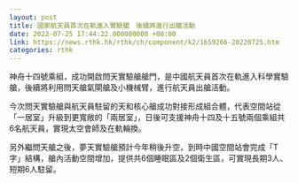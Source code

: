 ```yaml
---
layout: post
title: 國家航天員首次在軌進入實驗艙　後續將進行出艙活動
date: 2022-07-25 17:44:22.000000000 +08:00
link: https://news.rthk.hk/rthk/ch/component/k2/1659266-20220725.htm
categories: rthk
---
```


神舟十四號乘組，成功開啟問天實驗艙艙門，是中國航天員首次在軌進入科學實驗艙，後續將利用問天艙氣閘艙及小機械臂，進行航天員出艙活動。 

今次問天實驗艙與航天員駐留的天和核心艙成功對接形成組合體，代表空間站從「一居室」升級到更寬敞的「兩居室」，日後可支援神舟十四及十五號兩個乘組共6名航天員，實現太空會師及在軌輪換。

另外繼問天艙之後，夢天實驗艙預計今年稍後升空，到時中國空間站會完成「T字」結構，艙內活動空間增加，提供共6個睡眠區及2個衛生區，可實現長期3人、短期6人駐留。
